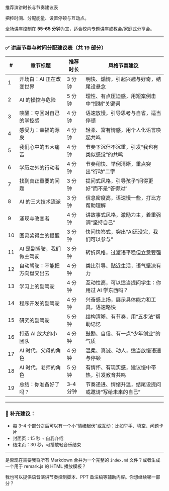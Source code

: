 推荐演讲时长与节奏建议表

把控时间、分配能量、设置停顿与互动点。

全场讲座控制在 **55–65 分钟**为宜，适合校内专题讲座或教会/家庭式分享会。

---

### ✅ 讲座节奏与时间分配建议表（共 19 部分）

| #  | 章节标题           | 推荐时长   | 风格节奏建议                      |
| -- | -------------- | ------ | --------------------------- |
| 1  | 开场白：AI 正在改变世界  | 3 分钟   | 明快、煽情，引起兴趣与好奇，结尾设悬念         |
| 2  | AI 的操控与危险      | 5 分钟   | 理性、有点压迫感，用短案例击中“控制”关键词      |
| 3  | 唤醒：夺回对自己的掌控感   | 4 分钟   | 语速放慢，引导思考与自省，适当停顿           |
| 4  | 感受力：幸福的源泉      | 4 分钟   | 轻柔、富有情感，用个人化语言唤起共鸣          |
| 5  | 我们心中的五大痛苦      | 4 分钟   | 节奏下沉但不沉重，引发“我也有类似感觉”的共鸣     |
| 6  | 学历之外的行动者       | 4 分钟   | 节奏稍快、举例清晰，重点突出“行动”二字        |
| 7  | 找到真正重要的问题      | 3 分钟   | 提问式风格，引导孩子“问得更好”而不是“答得对”    |
| 8  | AI 的三大技术流派     | 3 分钟   | 信息密度高，语速慢一些，打比方帮助理解         |
| 9  | 涌现与改变者         | 4 分钟   | 讲故事式风格，激励为主，着重强调“坚持自己”      |
| 10 | 图灵奖得主的提醒       | 3 分钟   | 快问快答式，突出“AI还没完，我们可以参与”      |
| 11 | AI 是副驾驶，我们做主驾驶 | 3 分钟   | 转折风格，过渡语平稳但立意要强             |
| 12 | 自动驾驶：不能把方向盘交出去 | 4 分钟   | 类比引导、贴近生活，语气坚决有力            |
| 13 | 学习上的副驾驶        | 4 分钟   | 互动性高，可以适当提问学生：你用过 AI 学东西吗？  |
| 14 | 程序开发的副驾驶       | 4 分钟   | 兴奋感上扬，展示具体能力和工具，语速略快        |
| 15 | 研究的副驾驶         | 5 分钟   | 结构清晰、有节奏，用“五步法”帮助记忆         |
| 16 | 打造 AI 放大的小团队   | 4 分钟   | 鼓励、自信、有一点“少年创业”的气质          |
| 17 | AI 时代，父母的角色    | 4 分钟   | 温柔、真诚、动人，适当放慢语速与停顿          |
| 18 | AI 时代，老师的角色    | 5 分钟   | 有情怀、有现实感，建议慢中带热，引发教育共鸣      |
| 19 | 总结：你准备好了吗？     | 3–4 分钟 | 节奏递进、情绪升温，结尾设提问或邀请“写给未来的自己” |

---

### 🎯 补充建议：

* 每 3–4 个部分之后可以有一个小“情绪起伏”或互动：比如举手、填空、问题卡片
* 封面页：15 秒 + 自我介绍
* 结束页：30 秒，可播放轻音乐结束

---

是否现在需要我将所有 Markdown 合并为一个完整的 `index.md` 文件？或者生成一个用于 remark.js 的 HTML 播放模板？

我也可以提供语音演讲节奏控制脚本、PPT 备注稿等辅助内容。你想继续哪一部分？
